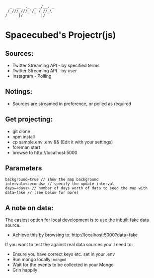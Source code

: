       _  __  ._  _ _/__. _
     /_///_///_'/_ / //_\ 
    /     |/        |/    


Spacecubed's Projectr(js)
=====================

Sources:
-------
- Twitter Streaming API - by specified terms
- Twitter Streaming API - by user
- Instagram - Polling

Notings:
-------
- Sources are streamed in preference, or polled as required

Get projecting:
--------------
- git clone
- npm install
- cp sample.env .env && (Edit it with your settings)
- foreman start
- browse to http://localhost:5000

Parameters
----------
    background=true // show the map background
    interval=<seconds> // specify the update interval
    days=<days> // number of days worth of data to seed the map with
    data=fake // (see below for more)

A note on data:
--------------

The easiest option for local development is to use the inbuilt fake data source.

- Achieve this by browsing to: http://localhost:5000?data=fake

If you want to test the against real data sources you'll need to:

- Ensure you have correct keys etc. set in your .env
- Run mongo locally: `mongod`
- Wait for the events to be collected in your Mongo
- Grin happily

